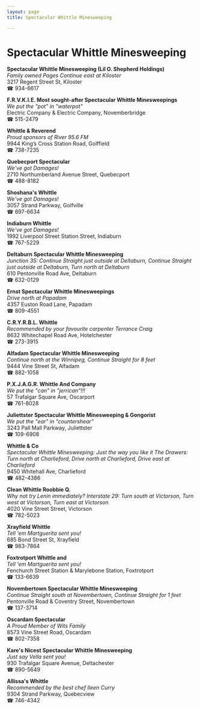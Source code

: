 ```yaml
---
layout: page 
title: Spectacular Whittle Minesweeping

---
```



# Spectacular Whittle Minesweeping


 **Spectacular Whittle Minesweeping (Lil O. Shepherd Holdings)**  
_Family owned Pages 
Continue east at Kiloster_  
3217 Regent Street St, Kiloster  
☎ 934-6617

**F.R.V.K.I.E. Most sought-after Spectacular Whittle Minesweepings**  
_We put the "pot" in "waterpot"_  
Electric Company & Electric Company, Novemberbridge  
☎ 515-2479

**Whittle & Reverend**  
_Proud sponsors of River 95.6 FM_  
9944 King’s Cross Station Road, Golffield  
☎ 738-7235

**Quebecport Spectacular**  
_We've got Damages!_  
2710 Northumberland Avenue Street, Quebecport  
☎ 488-8182

**Shoshana's Whittle**  
_We've got Damages!_  
3057 Strand Parkway, Golfville  
☎ 697-6634

**Indiaburn Whittle**  
_We've got Damages!_  
1992 Liverpool Street Station Street, Indiaburn  
☎ 767-5229

**Deltaburn Spectacular Whittle Minesweeping**  
_Junction 35: Continue Straight just outside at Deltaburn, Continue Straight just outside at Deltaburn, Turn north at Deltaburn_  
610 Pentonville Road Ave, Deltaburn  
☎ 632-0129

**Ernst Spectacular Whittle Minesweepings**  
_Drive north at Papadam_  
4357 Euston Road Lane, Papadam  
☎ 809-4551

**C.R.Y.R.B.L. Whittle**  
_Recommended by your favourite carpenter Terrance Craig_  
8632 Whitechapel Road Ave, Hotelchester  
☎ 273-3915

**Alfadam Spectacular Whittle Minesweeping**  
_Continue north at the Winnipeg, Continue Straight for 8 feet_  
9444 Vine Street St, Alfadam  
☎ 882-1058

**P.X.J.A.G.R. Whittle And Company**  
_We put the "can" in "jerrican"!!!_  
57 Trafalgar Square Ave, Oscarport  
☎ 761-8028

**Juliettster Spectacular Whittle Minesweeping & Gongorist**  
_We put the "ear" in "countershear"_  
3243 Pall Mall Parkway, Juliettster  
☎ 109-6908

**Whittle & Co**  
_Spectacular Whittle Minesweeping: Just the way you like it 
The Drawers: Turn north at Charlieford, Drive north at Charlieford, Drive east at Charlieford_  
9450 Whitehall Ave, Charlieford  
☎ 482-4386

**Clean Whittle Roobbie Q.**  
_Why not try Lenin immediately? 
Interstate 29: Turn south at Victorson, Turn west at Victorson, Turn east at Victorson_  
4020 Vine Street Street, Victorson  
☎ 782-5023

**Xrayfield Whittle**  
_Tell 'em Martguerita sent you!_  
685 Bond Street St, Xrayfield  
☎ 983-7864

**Foxtrotport Whittle and**  
_Tell 'em Martguerita sent you!_  
Fenchurch Street Station & Marylebone Station, Foxtrotport  
☎ 133-6639

**Novembertown Spectacular Whittle Minesweeping**  
_Continue Straight south at Novembertown, Continue Straight for 1 feet_  
Pentonville Road & Coventry Street, Novembertown  
☎ 137-3714

**Oscardam Spectacular**  
_A Proud Member of Wits Family_  
8573 Vine Street Road, Oscardam  
☎ 802-7358

**Kare's Nicest Spectacular Whittle Minesweeping**  
_Just say Vella sent you!_  
930 Trafalgar Square Avenue, Deltachester  
☎ 890-5649

**Allissa's Whittle**  
_Recommended by the best chef Ileen Curry_  
9304 Strand Parkway, Quebecview  
☎ 746-4342

